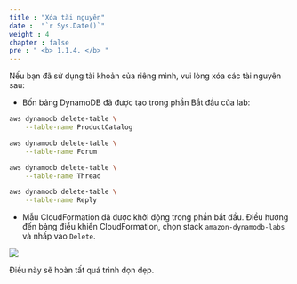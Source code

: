 ```yaml
---
title : "Xóa tài nguyên"
date :  "`r Sys.Date()`" 
weight : 4
chapter : false
pre : " <b> 1.1.4. </b> "
---
```



Nếu bạn đã sử dụng tài khoản của riêng mình, vui lòng xóa các tài nguyên sau:
- Bốn bảng DynamoDB đã được tạo trong phần Bắt đầu của lab:
```bash
aws dynamodb delete-table \
    --table-name ProductCatalog

aws dynamodb delete-table \
    --table-name Forum

aws dynamodb delete-table \
    --table-name Thread

aws dynamodb delete-table \
    --table-name Reply
```

- Mẫu CloudFormation đã được khởi động trong phần bắt đầu. Điều hướng đến bảng điều khiển CloudFormation, chọn stack `amazon-dynamodb-labs` và nhấp vào `Delete`.

![](/images/1/9.png)

Điều này sẽ hoàn tất quá trình dọn dẹp.

